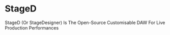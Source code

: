 # StageD
StageD (Or StageDesigner) Is The Open-Source Customisable DAW For Live Production Performances
